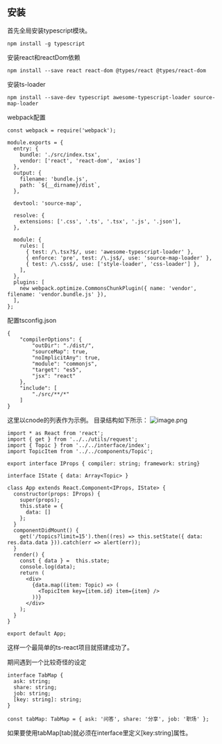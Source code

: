 ## 安装
首先全局安装typescript模块。
```
npm install -g typescript
```
安装react和reactDom依赖
```
npm install --save react react-dom @types/react @types/react-dom
```
安装ts-loader
```
npm install --save-dev typescript awesome-typescript-loader source-map-loader
```
webpack配置
```
const webpack = require('webpack');

module.exports = {
  entry: {
    bundle: './src/index.tsx',
    vendor: ['react', 'react-dom', 'axios']
  },
  output: {
    filename: 'bundle.js',
    path: `${__dirname}/dist`,
  },

  devtool: 'source-map',

  resolve: {
    extensions: ['.css', '.ts', '.tsx', '.js', '.json'],
  },

  module: {
    rules: [
      { test: /\.tsx?$/, use: 'awesome-typescript-loader' },
      { enforce: 'pre', test: /\.js$/, use: 'source-map-loader' },
      { test: /\.css$/, use: ['style-loader', 'css-loader'] },
    ],
  },
  plugins: [
    new webpack.optimize.CommonsChunkPlugin({ name: 'vendor', filename: 'vendor.bundle.js' }),
  ],
};
```

配置tsconfig.json
```
{
    "compilerOptions": {
        "outDir": "./dist/",
        "sourceMap": true,
        "noImplicitAny": true,
        "module": "commonjs",
        "target": "es5",
        "jsx": "react"
    },
    "include": [
        "./src/**/*"
    ]
}
```
这里以cnode的列表作为示例。
目录结构如下所示：
![image.png](http://upload-images.jianshu.io/upload_images/2419083-50efb942409d5317.png?imageMogr2/auto-orient/strip%7CimageView2/2/w/1240)

```
import * as React from 'react';
import { get } from '../../utils/request';
import { Topic } from '../../interface/index';
import TopicItem from '../../components/Topic';

export interface IProps { compiler: string; framework: string}

interface IState { data: Array<Topic> }

class App extends React.Component<IProps, IState> {
  constructor(props: IProps) {
    super(props);
    this.state = {
      data: []
    };
  }
  componentDidMount() {
    get('/topics?limit=15').then((res) => this.setState({ data: res.data.data })).catch(err => alert(err));
  }
  render() {
    const { data } =  this.state;
    console.log(data);
    return (
      <div>
        {data.map((item: Topic) => (
          <TopicItem key={item.id} item={item} />
        ))}
      </div>
    );
  }
}

export default App;
```
这样一个最简单的ts-react项目就搭建成功了。

期间遇到一个比较奇怪的设定
```
interface TabMap {
  ask: string;
  share: string;
  job: string;
  [key: string]: string;
}

const tabMap: TabMap = { ask: '问答', share: '分享', job: '职场' };
```
如果要使用tabMap[tab]就必须在interface里定义[key:string]属性。
